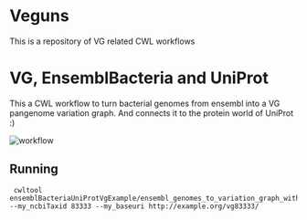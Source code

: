 # Veguns

This is a repository of VG related CWL workflows

# VG, EnsemblBacteria and UniProt

This a CWL workflow to turn bacterial genomes from ensembl into a VG pangenome variation graph. And connects it to the protein world of UniProt :)


![workflow](https://view.commonwl.org/graph/png/github.com/vgteam/Veguns/blob/master/ensemblBacteriaUniProtVgExample/ensembl_genomes_to_variation_graph_with_uniprot_annotation_rdf.cwl)
## Running

```
 cwltool ensemblBacteriaUniProtVgExample/ensembl_genomes_to_variation_graph_with_uniprot_annotation_rdf.cwl --my_ncbiTaxid 83333 --my_baseuri http://example.org/vg83333/
```

